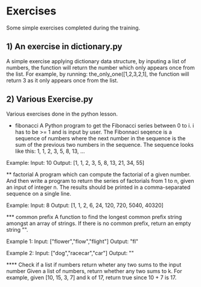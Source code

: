 # Exercises
Some simple exercises completed during the training.

## 1) An exercise in dictionary.py
A simple exercise applying dictionary data structure, by inputing a list of numbers, the function will return the number which only appears once from the list. For example, by running: the_only_one([1,2,3,2,1], the function will return 3 as it only appears once from the list.

## 2) Various Exercise.py
Various exercises done in the python lesson.
* fibonacci A Python program to get the Fibonacci series between 0 to i. i has to be >= 1 and is input by user. The Fibonnaci seqence is a sequence of numbers where the next number in the sequence is the sum of the previous two numbers in the sequence. The sequence looks like this: 1, 1, 2, 3, 5, 8, 13, …

Example: Input: 10 Output: [1, 1, 2, 3, 5, 8, 13, 21, 34, 55]

** factorial A program which can compute the factorial of a given number. And then write a program to return the series of factorials from 1 to n, given an input of integer n. The results should be printed in a comma-separated sequence on a single line.

Example: Input: 8 Output: [1, 1, 2, 6, 24, 120, 720, 5040, 40320]

*** common prefix A function to find the longest common prefix string amongst an array of strings. If there is no common prefix, return an empty string "".

Example 1: Input: ["flower","flow","flight"] Output: "fl"

Example 2: Input: ["dog","racecar","car"] Output: ""

**** Check if a list if numbers return wheter any two sums to the input number Given a list of numbers, return whether any two sums to k. For example, given [10, 15, 3, 7] and k of 17, return true since 10 + 7 is 17.
